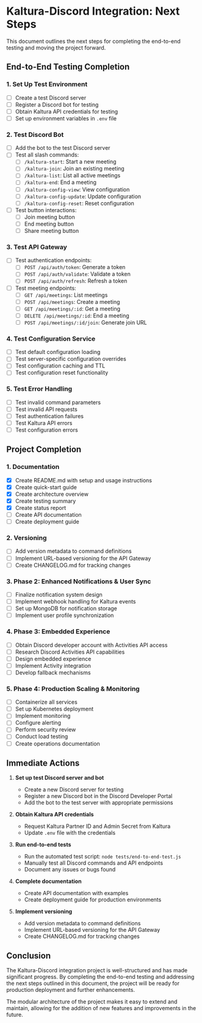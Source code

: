 # Kaltura-Discord Integration: Next Steps

This document outlines the next steps for completing the end-to-end testing and moving the project forward.

## End-to-End Testing Completion

### 1. Set Up Test Environment

- [ ] Create a test Discord server
- [ ] Register a Discord bot for testing
- [ ] Obtain Kaltura API credentials for testing
- [ ] Set up environment variables in `.env` file

### 2. Test Discord Bot

- [ ] Add the bot to the test Discord server
- [ ] Test all slash commands:
  - [ ] `/kaltura-start`: Start a new meeting
  - [ ] `/kaltura-join`: Join an existing meeting
  - [ ] `/kaltura-list`: List all active meetings
  - [ ] `/kaltura-end`: End a meeting
  - [ ] `/kaltura-config-view`: View configuration
  - [ ] `/kaltura-config-update`: Update configuration
  - [ ] `/kaltura-config-reset`: Reset configuration
- [ ] Test button interactions:
  - [ ] Join meeting button
  - [ ] End meeting button
  - [ ] Share meeting button

### 3. Test API Gateway

- [ ] Test authentication endpoints:
  - [ ] `POST /api/auth/token`: Generate a token
  - [ ] `POST /api/auth/validate`: Validate a token
  - [ ] `POST /api/auth/refresh`: Refresh a token
- [ ] Test meeting endpoints:
  - [ ] `GET /api/meetings`: List meetings
  - [ ] `POST /api/meetings`: Create a meeting
  - [ ] `GET /api/meetings/:id`: Get a meeting
  - [ ] `DELETE /api/meetings/:id`: End a meeting
  - [ ] `POST /api/meetings/:id/join`: Generate join URL

### 4. Test Configuration Service

- [ ] Test default configuration loading
- [ ] Test server-specific configuration overrides
- [ ] Test configuration caching and TTL
- [ ] Test configuration reset functionality

### 5. Test Error Handling

- [ ] Test invalid command parameters
- [ ] Test invalid API requests
- [ ] Test authentication failures
- [ ] Test Kaltura API errors
- [ ] Test configuration errors

## Project Completion

### 1. Documentation

- [x] Create README.md with setup and usage instructions
- [x] Create quick-start guide
- [x] Create architecture overview
- [x] Create testing summary
- [x] Create status report
- [ ] Create API documentation
- [ ] Create deployment guide

### 2. Versioning

- [ ] Add version metadata to command definitions
- [ ] Implement URL-based versioning for the API Gateway
- [ ] Create CHANGELOG.md for tracking changes

### 3. Phase 2: Enhanced Notifications & User Sync

- [ ] Finalize notification system design
- [ ] Implement webhook handling for Kaltura events
- [ ] Set up MongoDB for notification storage
- [ ] Implement user profile synchronization

### 4. Phase 3: Embedded Experience

- [ ] Obtain Discord developer account with Activities API access
- [ ] Research Discord Activities API capabilities
- [ ] Design embedded experience
- [ ] Implement Activity integration
- [ ] Develop fallback mechanisms

### 5. Phase 4: Production Scaling & Monitoring

- [ ] Containerize all services
- [ ] Set up Kubernetes deployment
- [ ] Implement monitoring
- [ ] Configure alerting
- [ ] Perform security review
- [ ] Conduct load testing
- [ ] Create operations documentation

## Immediate Actions

1. **Set up test Discord server and bot**
   - Create a new Discord server for testing
   - Register a new Discord bot in the Discord Developer Portal
   - Add the bot to the test server with appropriate permissions

2. **Obtain Kaltura API credentials**
   - Request Kaltura Partner ID and Admin Secret from Kaltura
   - Update `.env` file with the credentials

3. **Run end-to-end tests**
   - Run the automated test script: `node tests/end-to-end-test.js`
   - Manually test all Discord commands and API endpoints
   - Document any issues or bugs found

4. **Complete documentation**
   - Create API documentation with examples
   - Create deployment guide for production environments

5. **Implement versioning**
   - Add version metadata to command definitions
   - Implement URL-based versioning for the API Gateway
   - Create CHANGELOG.md for tracking changes

## Conclusion

The Kaltura-Discord integration project is well-structured and has made significant progress. By completing the end-to-end testing and addressing the next steps outlined in this document, the project will be ready for production deployment and further enhancements.

The modular architecture of the project makes it easy to extend and maintain, allowing for the addition of new features and improvements in the future.